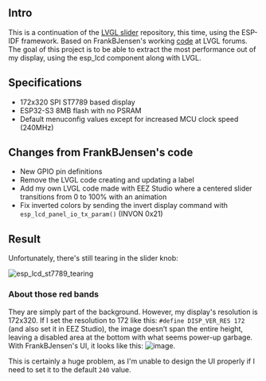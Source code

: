 ## Intro
This is a continuation of the [LVGL slider](https://github.com/zalexzperez/LVGL_slider) repository, this time, using the ESP-IDF framework.
Based on FrankBJensen's working [code](https://forum.lvgl.io/t/gestures-are-slow-perceiving-only-detecting-one-of-5-10-tries/18515/62) at LVGL forums.
The goal of this project is to be able to extract the most performance out of my display, using the esp_lcd component along with LVGL. 

## Specifications
  - 172x320 SPI ST7789 based display
  - ESP32-S3 8MB flash with no PSRAM
  - Default menuconfig values except for increased MCU clock speed (240MHz)

## Changes from FrankBJensen's code
  - New GPIO pin definitions
  - Remove the LVGL code creating and updating a label
  - Add my own LVGL code made with EEZ Studio where a centered slider transitions from 0 to 100% with an animation
  - Fix inverted colors by sending the invert display command with `esp_lcd_panel_io_tx_param()` (INVON 0x21)

## Result
Unfortunately, there's still tearing in the slider knob:

![esp_lcd_st7789_tearing](https://github.com/user-attachments/assets/cbf28dd0-e4c6-48b0-b794-e08296ce0f0b)

### About those red bands
They are simply part of the background. 
However, my display's resolution is 172x320. If I set the resolution to 172 like this: `#define DISP_VER_RES 172` (and also set it in EEZ Studio), the image doesn’t span the entire height, leaving a disabled area at the bottom with what seems power-up garbage. With FrankBJensen's UI, it looks like this:
![image](https://github.com/user-attachments/assets/39bbd574-205c-40db-af19-0c0fee7d5c35). 

This is certainly a huge problem, as I'm unable to design the UI properly if I need to set it to the default `240` value.


